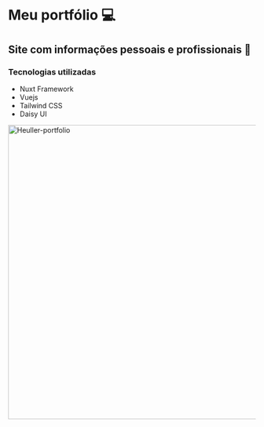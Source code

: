 # Meu portfólio 💻
## Site com informações pessoais e profissionais 🔖

### Tecnologias utilizadas
- Nuxt Framework
- Vuejs
- Tailwind CSS
- Daisy UI

<img height="600em" alt="Heuller-portfolio" src="https://lh3.googleusercontent.com/drive-viewer/AITFw-wQRcEzGHUjJ0aKFB9r2UWH82ap3Ns-7RGDEN7nlB0B58aJFCjOQGmSqG9Sw2ZlZaidxgmHGt5QYPk2mPUDCqjx3AjvNQ=s1600" />


